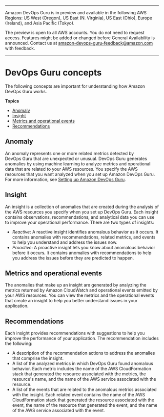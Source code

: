 --------

Amazon DevOps Guru is in preview and available in the following AWS Regions: US West \(Oregon\), US East \(N\. Virginia\), US East \(Ohio\), Europe \(Ireland\), and Asia Pacific \(Tokyo\)\.

The preview is open to all AWS accounts\. You do not need to request access\. Features might be added or changed before General Availability is announced\. Contact us at [amazon\-devops\-guru\-feedback@amazon\.com](mailto:amazon-devops-guru-feedback@amazon.com) with feedback\.

--------

# DevOps Guru concepts<a name="concepts"></a>

The following concepts are important for understanding how Amazon DevOps Guru works\.

**Topics**
+ [Anomaly](#concept-anomaly)
+ [Insight](#concept-insight)
+ [Metrics and operational events](#metrics-and-operational-events)
+ [Recommendations](#recommendation)

## Anomaly<a name="concept-anomaly"></a>

An anomaly represents one or more related metrics detected by DevOps Guru that are unexpected or unusual\. DevOps Guru generates anomalies by using machine learning to analyze metrics and operational data that are related to your AWS resources\. You specify the AWS resources that you want analyzed when you set up Amazon DevOps Guru\. For more information, see [Setting up Amazon DevOps Guru](setting-up.md)\. 

## Insight<a name="concept-insight"></a>

An insight is a collection of anomalies that are created during the analysis of the AWS resources you specify when you set up DevOps Guru\. Each insight contains observations, recommendations, and analytical data you can use to improve your operational performance\. There are two types of insights: 
+ *Reactive*: A reactive insight identifies anomalous behavior as it occurs\. It contains anomalies with recommendations, related metrics, and events to help you understand and address the issues now\. 
+ *Proactive*: A proactive insight lets you know about anomalous behavior before it occurs\. It contains anomalies with recommendations to help you address the issues before they are predicted to happen\. 

## Metrics and operational events<a name="metrics-and-operational-events"></a>

The anomalies that make up an insight are generated by analyzing the metrics returned by Amazon CloudWatch and operational events emitted by your AWS resources\. You can view the metrics and the operational events that create an insight to help you better understand issues in your application\. 

## Recommendations<a name="recommendation"></a>

Each insight provides recommendations with suggestions to help you improve the performance of your application\. The recommendation includes the following: 
+ A description of the recommendation actions to address the anomalies that comprise the insight\. 
+ A list of the analyzed metrics in which DevOps Guru found anomalous behavior\. Each metric includes the name of the AWS CloudFormation stack that generated the resource associated with the metrics, the resource's name, and the name of the AWS service associated with the resource\. 
+ A list of the events that are related to the anomalous metrics associated with the insight\. Each related event contains the name of the AWS CloudFormation stack that generated the resource associated with the event, the name of the resource that generated the event, and the name of the AWS service associated with the event\. 